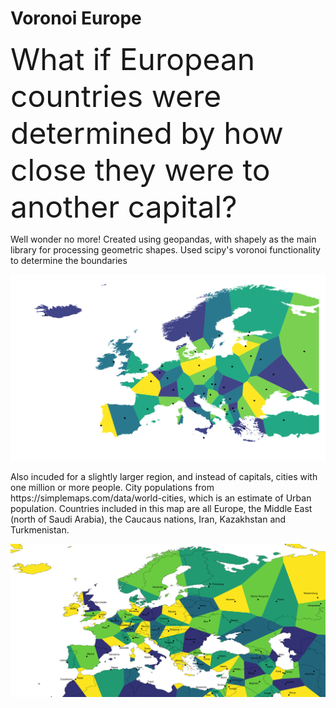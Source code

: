 # Voronoi Europe
<html>
  <head>
    <font size = "7">What if European countries were determined by how close they were to another capital?
    </font>
  </head>
  
  <body>
    <p>
      Well wonder no more! Created using geopandas, with shapely as the main library for processing geometric shapes. Used scipy's voronoi functionality to determine the boundaries
  </p>
  <img src = "europe voronoi.png">
    <p>
      Also incuded for a slightly larger region, and instead of capitals, cities with one million or more people.
      City populations from https://simplemaps.com/data/world-cities, which is an estimate of Urban population. Countries included in this map are all Europe, the Middle East (north of Saudi Arabia), the Caucaus nations, Iran, Kazakhstan and Turkmenistan.
  </p>
  <img src = "onemil_f.png">
  </body>
  


</html>
